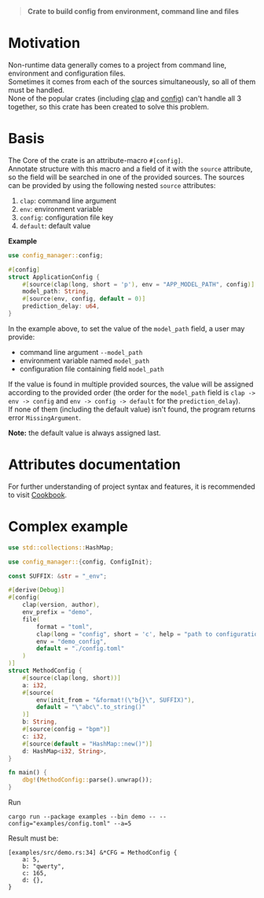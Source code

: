> **Crate to build config from environment, command line and files**
# Motivation
Non-runtime data generally comes to a project from
command line, environment and configuration files.\
Sometimes it comes from each of the sources simultaneously,
so all of them must be handled.\
None of the popular crates (including [clap](https://docs.rs/clap/latest/clap/) and [config](https://docs.rs/config/latest/config/))
can't handle all 3 together, so this crate has been created to solve this problem.

# Basis
The Core of the crate is an attribute-macro `#[config]`. \
Annotate structure with this macro and a field of it with the `source` attribute,
so the field will be searched in one of the provided sources. The sources can be provided by using the following nested `source` attributes:
1. `clap`: command line argument
2. `env`: environment variable
3. `config`: configuration file key
4. `default`: default value

**Example**
```rust
use config_manager::config;

#[config]
struct ApplicationConfig {
    #[source(clap(long, short = 'p'), env = "APP_MODEL_PATH", config)]
    model_path: String,
    #[source(env, config, default = 0)]
    prediction_delay: u64,
}
```
In the example above, to set the value of the `model_path` field, a user may provide:
- command line argument `--model_path`
- environment variable named `model_path`
- configuration file containing field `model_path`

If the value is found in multiple provided sources, the value will be assigned according to the provided order
(the order for the `model_path` field is `clap -> env -> config` and `env -> config -> default` for the `prediction_delay`). \
If none of them (including the default value) isn't found, the program returns error `MissingArgument`.

**Note:** the default value is always assigned last.

# Attributes documentation
For further understanding of project syntax and features, it is recommended to visit [Cookbook](./cookbook.md).

# Complex example
```rust
use std::collections::HashMap;

use config_manager::{config, ConfigInit};

const SUFFIX: &str = "_env";

#[derive(Debug)]
#[config(
    clap(version, author),
    env_prefix = "demo",
    file(
        format = "toml",
        clap(long = "config", short = 'c', help = "path to configuration file"),
        env = "demo_config",
        default = "./config.toml"
    )
)]
struct MethodConfig {
    #[source(clap(long, short))]
    a: i32,
    #[source(
        env(init_from = "&format!(\"b{}\", SUFFIX)"),
        default = "\"abc\".to_string()"
    )]
    b: String,
    #[source(config = "bpm")]
    c: i32,
    #[source(default = "HashMap::new()")]
    d: HashMap<i32, String>,
}

fn main() {
    dbg!(MethodConfig::parse().unwrap());
}

```
Run
```console
cargo run --package examples --bin demo -- --config="examples/config.toml" --a=5
```
Result must be:
```console
[examples/src/demo.rs:34] &*CFG = MethodConfig {
    a: 5,
    b: "qwerty",
    c: 165,
    d: {},
}
```
